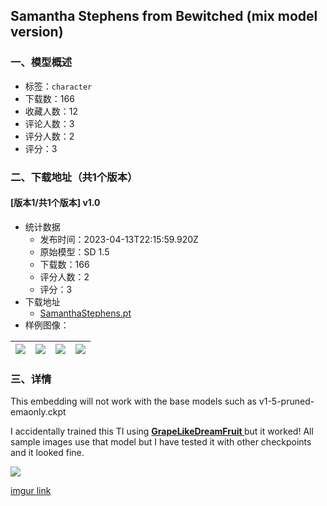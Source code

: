 ## Samantha Stephens from Bewitched (mix model version)
### 一、模型概述

- 标签：`character`
- 下载数：166
- 收藏人数：12
- 评论人数：3
- 评分人数：2
- 评分：3

### 二、下载地址（共1个版本）

#### [版本1/共1个版本] v1.0

- 统计数据
  - 发布时间：2023-04-13T22:15:59.920Z
  - 原始模型：SD 1.5
  - 下载数：166
  - 评分人数：2
  - 评分：3
- 下载地址
  - [SamanthaStephens.pt](https://civitai.com/api/download/models/45101)
- 样例图像：

| <img src="https://image.civitai.com/xG1nkqKTMzGDvpLrqFT7WA/9fb03e03-1e96-4332-e338-d9abc70ad400/width=450/489588.jpeg" /> | <img src="https://image.civitai.com/xG1nkqKTMzGDvpLrqFT7WA/7f684ffe-1027-49e7-b78e-717277232100/width=450/489589.jpeg" /> | <img src="https://image.civitai.com/xG1nkqKTMzGDvpLrqFT7WA/40098e07-3a26-44f3-7333-dca39e945a00/width=450/489566.jpeg" /> | <img src="https://image.civitai.com/xG1nkqKTMzGDvpLrqFT7WA/73731a84-2ff2-4279-586f-6fc56b2fe200/width=450/489575.jpeg" /> |
| ---- | ---- | ---- | ---- |


### 三、详情
<p>This embedding will not work with the base models such as v1-5-pruned-emaonly.ckpt</p><p>I accidentally trained this TI using <a target="_blank" rel="ugc" href="https://civitai.com/models/4922/grapelikedreamfruit"><strong>GrapeLikeDreamFruit </strong></a>but it worked! All sample images use that model but I have tested it with other checkpoints and it looked fine.</p><img src="https://imagecache.civitai.com/xG1nkqKTMzGDvpLrqFT7WA/08d55856-9ccb-4a1f-93f0-6bd166e90b00/width=525/08d55856-9ccb-4a1f-93f0-6bd166e90b00.jpeg" /><p><a rel="ugc" href="https://i.imgur.com/haEpKGg.jpg">imgur link</a></p>